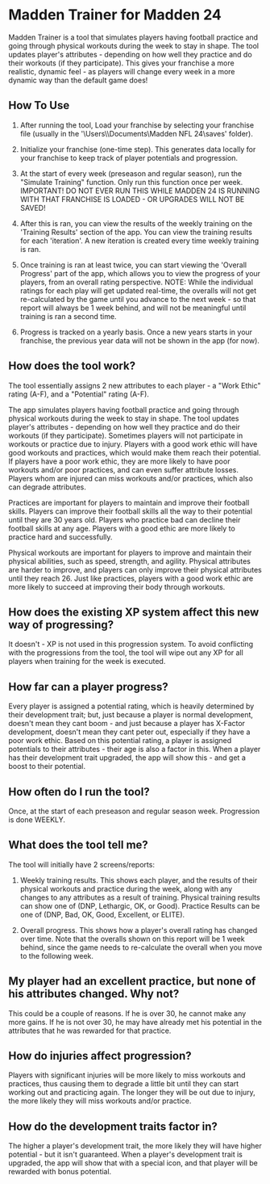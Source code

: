 # Madden Trainer for Madden 24

Madden Trainer is a tool that simulates players having football practice and going through physical workouts during the week to stay in shape.  The tool updates player's attributes - depending on how well they practice and do their workouts (if they participate). This gives your franchise a more realistic, dynamic feel - as players will change every week in a more dynamic way than the default game does!

## How To Use

1. After running the tool, Load your franchise by selecting your franchise file (usually in the '\Users\\<username>\Documents\Madden NFL 24\saves' folder).
   
2. Initialize your franchise (one-time step).  This generates data locally for your franchise to keep track of player potentials and progression.
   
3. At the start of every week (preseason and regular season), run the "Simulate Training" function. Only run this function once per week. IMPORTANT! DO NOT EVER RUN THIS WHILE MADDEN 24 IS RUNNING WITH THAT FRANCHISE IS LOADED - OR UPGRADES WILL NOT BE SAVED!
   
4. After this is ran, you can view the results of the weekly training on the 'Training Results' section of the app.  You can view the training results for each 'iteration'.  A new iteration is created every time weekly training is ran.
   
5. Once training is ran at least twice, you can start viewing the 'Overall Progress' part of the app, which allows you to view the progress of your players, from an overall rating perspective.  NOTE: While the individual ratings for each play will get updated real-time, the overalls will not get re-calculated by the game until you advance to the next week - so that report will always be 1 week behind, and will not be meaningful until training is ran a second time.
   
6. Progress is tracked on a yearly basis.  Once a new years starts in your franchise, the previous year data will not be shown in the app (for now).

## How does the tool work?

The tool essentially assigns 2 new attributes to each player - a "Work Ethic" rating (A-F), and a "Potential" rating (A-F).

The app simulates players having football practice and going through physical workouts during the week to stay in shape.  The tool updates player's attributes - depending on how well they practice and do their workouts (if they participate). Sometimes players will not participate in workouts or practice due to injury.  Players with a good work ethic will have good workouts and practices, which would make them reach their potential.  If players have a poor work ethic, they are more likely to have poor workouts and/or poor practices, and can even suffer attribute losses.  Players whom are injured can miss workouts and/or practices, which also can degrade attributes. 

Practices are important for players to maintain and improve their football skills.  Players can improve their football skills all the way to their potential until they are 30 years old.  Players who practice bad can decline their football skills at any age.  Players with a good ethic are more likely to practice hard and successfully.

Physical workouts are important for players to improve and maintain their physical abilities, such as speed, strength, and agility.  Physical attributes are harder to improve, and players can only improve their physical attributes until they reach 26.  Just like practices, players with a good work ethic are more likely to succeed at improving their body through workouts.

## How does the existing XP system affect this new way of progressing?

It doesn't - XP is not used in this progression system. To avoid conflicting with the progressions from the tool, the tool will wipe out any XP for all players when training for the week is executed.

## How far can a player progress?

Every player is assigned a potential rating, which is heavily determined by their development trait; but, just because a player is normal development, doesn't mean they cant boom - and just because a player has X-Factor development, doesn't mean they cant peter out, especially if they have a poor work ethic.  Based on this potential rating, a player is assigned potentials to their attributes - their age is also a factor in this.  When a player has their development trait upgraded, the app will show this - and get a boost to their potential.

## How often do I run the tool?

Once, at the start of each preseason and regular season week. Progression is done WEEKLY.

## What does the tool tell me?

The tool will initially have 2 screens/reports:

1. Weekly training results.  This shows each player, and the results of their physical workouts and practice during the week, along with any changes to any attributes as a result of training.  Physical training results can show one of (DNP, Lethargic, OK, or Good).  Practice Results can be one of (DNP, Bad, OK, Good, Excellent, or ELITE).  

2. Overall progress.  This shows how a player's overall rating has changed over time.  Note that the overalls shown on this report will be 1 week behind, since the game needs to re-calculate the overall when you move to the following week.

## My player had an excellent practice, but none of his attributes changed. Why not?

This could be a couple of reasons. If he is over 30, he cannot make any more gains. If he is not over 30, he may have already met his potential in the attributes that he was rewarded for that practice.

## How do injuries affect progression?

Players with significant injuries will be more likely to miss workouts and practices, thus causing them to degrade a little bit until they can start working out and practicing again.  The longer they will be out due to injury, the more likely they will miss workouts and/or practice.

## How do the development traits factor in?

The higher a player's development trait, the more likely they will have higher potential - but it isn't guaranteed.  When a player's development trait is upgraded, the app will show that with a special icon, and that player will be rewarded with bonus potential.
